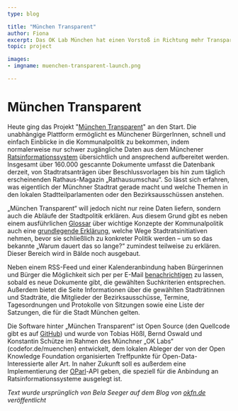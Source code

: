 ```yaml
---
type: blog

title: "München Transparent"
author: Fiona
excerpt: Das OK Lab München hat einen Vorstoß in Richtung mehr Transparenz gewagt und das Portal "München Transparent" gestartet.
topic: project

images:
- imgname: muenchen-transparent-launch.png

---
```


# München Transparent

Heute ging das Projekt "[München Transparent][]" an den Start. Die unabhängige Plattform ermöglicht es Münchener BürgerInnen, schnell und einfach Einblicke in die Kommunalpolitik zu bekommen, indem normalerweise nur schwer zugängliche Daten aus dem Münchener [Ratsinformationssystem][] übersichtlich und ansprechend aufbereitet werden. Insgesamt über 160.000 gescannte Dokumente umfasst die Datenbank derzeit, von Stadtratsanträgen über Beschlussvorlagen bis hin zum täglich erscheinenden Rathaus-Magazin „Rathausumschau“. So lässt sich erfahren, was eigentlich der Münchner Stadtrat gerade macht und welche Themen in den lokalen Stadtteilparlamenten oder den Bezirksausschüssen anstehen.

„München Transparent“ will jedoch nicht nur reine Daten liefern, sondern auch die Abläufe der Stadtpolitik erklären. Aus diesem Grund gibt es neben einem ausführlichen [Glossar][] über wichtige Konzepte der Kommunalpolitik auch eine [grundlegende Erklärung][], welche Wege Stadtratsinitiativen nehmen, bevor sie schließlich zu konkreter Politik werden – um so das bekannte „Warum dauert das so lange?“ zumindest teilweise zu erklären. Dieser Bereich wird in Bälde noch ausgebaut.

Neben einem RSS-Feed und einer Kalenderanbindung haben Bürgerinnen und Bürger die Möglichkeit sich per per E-Mail [benachrichtigen][] zu lassen, sobald es neue Dokumente gibt, die gewählten Suchkriterien entsprechen. Außerdem bietet die Seite Informationen über die gewählten Stadträtinnen und Stadträte, die Mitglieder der Bezirksausschüsse, Termine, Tagesordnungen und Protokolle von Sitzungen sowie eine Liste der Satzungen, die für die Stadt München gelten.

Die Software hinter „München Transparent“ ist Open Source (den Quellcode gibt es auf [GitHub][]) und wurde von Tobias Hößl, Bernd Oswald und Konstantin Schütze im Rahmen des Münchner „OK Labs“ (codefor.de/muenchen) entwickelt, dem lokalen Ableger der von der Open Knowledge Foundation organisierten Treffpunkte für Open-Data-Interessierte aller Art. In naher Zukunft soll es außerdem eine Implementierung der [OParl][]-API geben, die speziell für die Anbindung an Ratsinformationssysteme ausgelegt ist.

*Text wurde ursprünglich von Bela Seeger auf dem Blog von [okfn.de][] veröffentlicht*


[München Transparent]: https://www.muenchen-transparent.de
[OK Lab]: http://codefor.de/muenchen
[Code for Germany]: http://codefor.de
[Ratsinformationssystem]: http://de.wikipedia.org/wiki/Ratsinformationssystem
[Glossar]: https://www.muenchen-transparent.de/infos/glossar
[grundlegende Erklärung]: https://www.muenchen-transparent.de/infos/soFunktioniertStadtpolitik
[benachrichtigen]: https://www.muenchen-transparent.de/benachrichtigungen
[GitHub]: https://github.com/codeformunich/Muenchen-Transparent
[OParl]: http://oparl.org
[okfn.de]: http://okfn.de/blog/2015/01/code-for-muenchen-launcht-muenchen-transparent/
